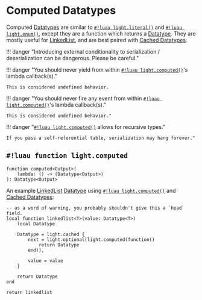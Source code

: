 # Computed Datatypes

Computed [Datatypes](../index.md) are similar to [`#!luau light.literal()`](./literal.md) and
[`#!luau light.enum()`](./enums.md), except they are a function which returns a [Datatype](../index.md). They are mostly
useful for <a href="https://en.wikipedia.org/wiki/Linked_list" target="_blank">LinkedList</a>, and are best paired with
[Cached Datatypes](./cached.md).

!!! danger "Introducing external conditionality to serialization / deserialization can be dangerous. Please be careful."

!!! danger "You should never yield from within [`#!luau light.computed()`](./computed.md)'s lambda callback(s)."

    This is considered undefined behavior.

!!! danger "You should never fire any event from within [`#!luau light.computed()`](./computed.md)'s lambda callback(s)."

    This is considered undefined behavior."

!!! danger "[`#!luau light.computed()`](./computed.md) allows for recursive types."

    If you pass a self-referential table, serialization may hang forever."

## `#!luau function light.computed`

```luau title='<!-- client --> <!-- server --> <!-- shared --> <!-- experimental --> <!-- sync -->'
function computed<Output>(
    lambda: () -> (Datatype<Output>)
): Datatype<Output>
```

An example <a href="https://en.wikipedia.org/wiki/Linked_list" target="_blank">LinkedList</a> [Datatype](../index.md)
using [`#!luau light.computed()`](./computed.md) and [Cached Datatypes](./cached.md):

```luau title="linked_list.luau"
-- as a word of warning, you probably shouldn't give this a `head` field.
local function linkedlist<T>(value: Datatype<T>)
    local Datatype

    Datatype = light.cached {
        next = light.optional(light.computed(function()
            return Datatype
        end)),
        
        value = value
    }
 
    return Datatype
end

return linkedlist
```
